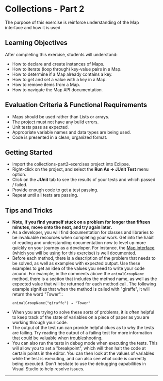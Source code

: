# Collections - Part 2

The purpose of this exercise is reinforce understanding of the Map interface and how it is used.

## Learning Objectives

After completing this exercise, students will understand:

* How to declare and create instances of Maps.
* How to iterate (loop through) key-value pairs in a Map.
* How to determine if a Map already contains a key.
* How to get and set a value with a key in a Map.
* How to remove items from a Map.
* How to navigate the Map API documentation.

## Evaluation Criteria & Functional Requirements

* Maps should be used rather than Lists or arrays.
* The project must not have any build errors.
* Unit tests pass as expected.
* Appropriate variable names and data types are being used.
* Code is presented in a clean, organized format.

## Getting Started

* Import the collections-part2-exercises project into Eclipse.
* Right-click on the project, and select the **Run As -> JUnit Test** menu option.
* Click on the **JUnit** tab to see the results of your tests and which passed / failed.
* Provide enough code to get a test passing.
* Repeat until all tests are passing.

## Tips and Tricks

* **Note, If you find yourself stuck on a problem for longer than fifteen minutes, move onto the next, and try again later.**
* As a developer, you will find documentation for classes and libraries to be invaluable resources when completing your work. Get into the habit of reading and understanding documentation now to level up more quickly on your journey as a developer. For instance, the [Map interface][java-map-api-docs] (which you will be using for this exercise) is well documented.
* Before each method, there is a description of the problem that needs to be solved, as well as examples with expected output. Use these examples to get an idea of the values you need to write your code around. For example, in the comments above the `animalGroupName` method, there is a section that includes the method name, as well as the expected value that will be returned for each method call. The following example signifies that when the method is called with "giraffe", it will return the word "Tower".:
    ```
    animalGroupName("giraffe") → "Tower"
    ```
* When you are trying to solve these sorts of problems, it is often helpful to keep track of the state of variables on a piece of paper as you are working through your code.
* The output of the test run can provide helpful clues as to why the tests are failing. Try reading the output of a failing test for more information that could be valuable when troubleshooting.
* You can also run the tests in debug mode when executing the tests. This will allow you to set a "breakpoint", which will then halt the code at certain points in the editor. You can then look at the values of variables while the test is executing, and can also see what code is currently being executed. Don't hesitate to use the debugging capabilities in Visual Studio to help resolve issues.

---

[java-map-api-docs]: https://docs.oracle.com/javase/8/docs/api/java/util/Map.html
